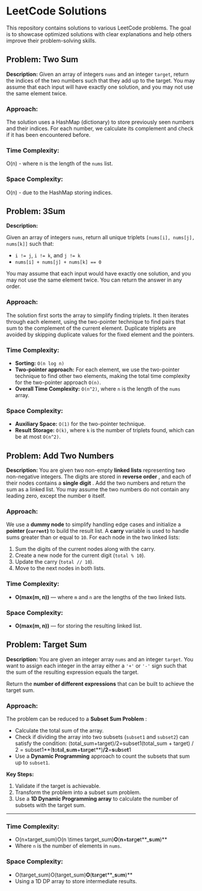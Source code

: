 # LeetCode Solutions

This repository contains solutions to various LeetCode problems. The goal is to showcase optimized solutions with clear explanations and help others improve their problem-solving skills.

## Problem: Two Sum

**Description:**
Given an array of integers `nums` and an integer `target`, return the indices of the two numbers such that they add up to the target.
You may assume that each input will have exactly one solution, and you may not use the same element twice.

### Approach:

The solution uses a HashMap (dictionary) to store previously seen numbers and their indices. For each number, we calculate its complement and check if it has been encountered before.

### Time Complexity:

O(n) - where n is the length of the `nums` list.

### Space Complexity:

O(n) - due to the HashMap storing indices.

## Problem: 3Sum

**Description:**

Given an array of integers `nums`, return all unique triplets `[nums[i], nums[j], nums[k]]` such that:

* `i != j`, `i != k`, and `j != k`
* `nums[i] + nums[j] + nums[k] == 0`

You may assume that each input would have exactly one solution, and you may not use the same element twice. You can return the answer in any order.

### Approach:

The solution first sorts the array to simplify finding triplets. It then iterates through each element, using the two-pointer technique to find pairs that sum to the complement of the current element. Duplicate triplets are avoided by skipping duplicate values for the fixed element and the pointers.

### Time Complexity:

* **Sorting:** `O(n log n)`
* **Two-pointer approach:** For each element, we use the two-pointer technique to find other two elements, making the total time complexity for the two-pointer approach `O(n)`.
* **Overall Time Complexity:** `O(n^2)`, where `n` is the length of the `nums` array.

### Space Complexity:

* **Auxiliary Space:** `O(1)` for the two-pointer technique.
* **Result Storage:** `O(k)`, where `k` is the number of triplets found, which can be at most `O(n^2)`.

## **Problem: Add Two Numbers**

**Description:**
You are given two non-empty **linked lists** representing two non-negative integers. The digits are stored in  **reverse order** , and each of their nodes contains a  **single digit** . Add the two numbers and return the sum as a linked list.
You may assume the two numbers do not contain any leading zero, except the number `0` itself.

### **Approach:**

We use a **dummy node** to simplify handling edge cases and initialize a **pointer (`current`)** to build the result list. A **carry** variable is used to handle sums greater than or equal to `10`.
For each node in the two linked lists:

1. Sum the digits of the current nodes along with the carry.
2. Create a new node for the current digit (`total % 10`).
3. Update the carry (`total // 10`).
4. Move to the next nodes in both lists.

### **Time Complexity:**

* **O(max(m, n))** — where `m` and `n` are the lengths of the two linked lists.

### **Space Complexity:**

* **O(max(m, n))** — for storing the resulting linked list.

## Problem: Target Sum

**Description:**
You are given an integer array `nums` and an integer `target`. You want to assign each integer in the array either a `'+'` or `'-'` sign such that the sum of the resulting expression equals the target.

Return the **number of different expressions** that can be built to achieve the target sum.

### **Approach:**

The problem can be reduced to a  **Subset Sum Problem** :

* Calculate the total sum of the array.
* Check if dividing the array into two subsets (`subset1` and `subset2`) can satisfy the condition:
  (total_sum+target)/2=subset1(total\_sum + target) / 2 = subset1**(**t**o**t**a**l**_**s**u**m**+**t**a**r**g**e**t**)**/2**=**s**u**b**se**t**1
* Use a **Dynamic Programming** approach to count the subsets that sum up to `subset1`.

**Key Steps:**

1. Validate if the target is achievable.
2. Transform the problem into a subset sum problem.
3. Use a **1D Dynamic Programming array** to calculate the number of subsets with the target sum.

---

### **Time Complexity:**

* O(n×target_sum)O(n \times target\_sum)**O**(**n**×**t**a**r**g**e**t**_**s**u**m**)**
* Where `n` is the number of elements in `nums`.

### **Space Complexity:**

* O(target_sum)O(target\_sum)**O**(**t**a**r**g**e**t**_**s**u**m**)**
* Using a 1D DP array to store intermediate results.
